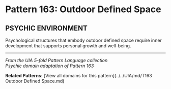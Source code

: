 # Pattern 163: Outdoor Defined Space

## PSYCHIC ENVIRONMENT

Psychological structures that embody outdoor defined space require inner development that supports personal growth and well-being.

---

*From the UIA 5-fold Pattern Language collection*  
*Psychic domain adaptation of Pattern 163*

**Related Patterns**: [View all domains for this pattern](../../UIA/md/T163 Outdoor Defined Space.md)